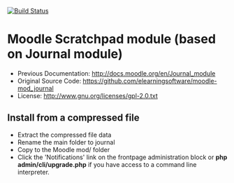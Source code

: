 
[![Build Status](https://travis-ci.org/elearningsoftware/moodle-mod_journal.svg?branch=master)](https://travis-ci.org/elearningsoftware/moodle-mod_journal)

# Moodle Scratchpad module (based on Journal module)
- Previous Documentation: http://docs.moodle.org/en/Journal_module
- Original Source Code: https://github.com/elearningsoftware/moodle-mod_journal
- License: http://www.gnu.org/licenses/gpl-2.0.txt

## Install from a compressed file
- Extract the compressed file data
- Rename the main folder to journal
- Copy to the Moodle mod/ folder
- Click the 'Notifications' link on the frontpage administration block or **php admin/cli/upgrade.php** if you have access to a command line interpreter.

